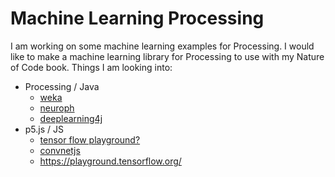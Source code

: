 # Machine Learning Processing

I am working on some machine learning examples for Processing.  I would like to make a machine learning library for Processing to use with my Nature of Code book.  Things I am looking into:

* Processing / Java
  * [weka](http://www.cs.waikato.ac.nz/~ml/weka/)
  * [neuroph](http://neuroph.sourceforge.net/)
  * [deeplearning4j](http://deeplearning4j.org/)
* p5.js / JS
  * [tensor flow playground?](https://github.com/tensorflow/playground/blob/master/src/nn.ts)
  * [convnetjs](http://cs.stanford.edu/people/karpathy/convnetjs/)
  * https://playground.tensorflow.org/
